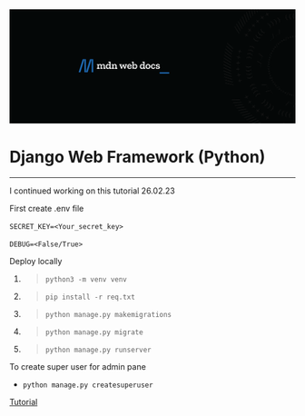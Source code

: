 <img style="height: auto; width: auto;" src="mdn.png" alt="Hello">
<h1>Django Web Framework (Python)</h1>

-----

I continued working on this tutorial 26.02.23

First create .env file

`
SECRET_KEY=<Your_secret_key>
`

`
DEBUG=<False/True>
`

Deploy locally
1. >`python3 -m venv venv`
2. >`pip install -r req.txt `
3. >`python manage.py makemigrations`
4. >`python manage.py migrate`
5. >`python manage.py runserver`

To create super user for admin pane
- `python manage.py createsuperuser`

[Tutorial](https://developer.mozilla.org/en-US/docs/Learn/Server-side/Django)
